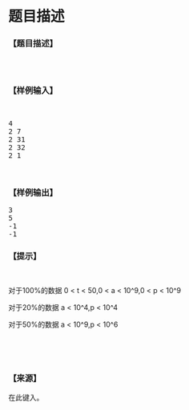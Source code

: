 # 题目描述


<h3>
【题目描述】
</h3>
<p>
<img src="/upload/image/20131026/20131026140531_36235.jpg" alt=""/> 
</p>
<br/>
<h3>
【样例输入】
</h3>
<pre><p>
4
2 7
2 31
2 32
2 1
</p>
</pre>
<h3>
【样例输出】
</h3>
<pre>3
5
-1
-1
</pre>
<h3>
【提示】
</h3>
<p>
<br/>
</p>
<p>
对于100%的数据 0 &lt; t &lt; 50,0 &lt; a &lt; 10^9,0 &lt; p &lt; 10^9
</p>
<p>
对于20%的数据 a &lt; 10^4,p &lt; 10^4
</p>
<p>
对于50%的数据 a &lt; 10^9,p &lt; 10^6
</p>
<p>
<br/>
</p>
<p>
<br/>
</p>
<h3>
【来源】
</h3>
<p>
在此键入。
</p>
